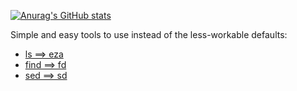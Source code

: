 [![Anurag's GitHub stats](https://github-readme-stats.vercel.app/api?username=DarenKostov&title_color=E72929&bg_color=0D1117&show_icons=true&icon_color=E31F1F&border_color=0D1117&text_color=C43737&ring_color=FA0505)](https://github.com/anuraghazra/github-readme-stats)


Simple and easy tools to use instead of the less-workable defaults:
- [ls ==> eza](https://github.com/eza-community/eza)
- [find ==> fd](https://github.com/sharkdp/fd)
- [sed ==> sd](https://github.com/chmln/sd)
